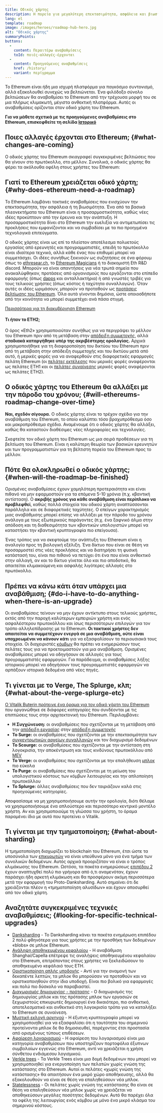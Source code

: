 ```yaml
---
title: Οδικός χάρτης
description: Η πορεία για μεγαλύτερη επεκτασιμότητα, ασφάλεια και βιωσιμότητα για το Ethereum.
lang: el
template: roadmap
image: /images/heroes/roadmap-hub-hero.jpg
alt: "Οδικός χάρτης"
summaryPoints:
buttons:
  - 
    content: Περαιτέρω αναβαθμίσεις
    toId: ποιές-αλλαγές-έρχονται
  - 
    content: Προηγούμενες αναβαθμίσεις
    href: /history/
    variant: περίγραμμα
---
```


Το Ethereum είναι ήδη μια ισχυρή πλατφόρμα για παγκόσμιο συντονισμό, αλλά εξακολουθεί συνεχώς να βελτιώνεται. Ένα φιλόδοξο σύνολο βελτιώσεων θα αναβαθμίσει το Ethereum από την τρέχουσα μορφή του σε μια πλήρως κλιμακωτή, μέγιστα ανθεκτική πλατφόρμα. Αυτές οι αναβαθμίσεις ορίζονται στον οδικό χάρτη του Ethereum.

**Για να μάθετε σχετικά με τις προηγούμενες αναβαθμίσεις στο Ethereum, επισκεφθείτε τη σελίδα [Ιστορικό](/history/)**

## Ποιες αλλαγές έρχονται στο Ethereum; {#what-changes-are-coming}

Ο οδικός χάρτης του Ethereum σκιαγραφεί συγκεκριμένες βελτιώσεις που θα γίνουν στο πρωτόκολλο, στο μέλλον. Συνολικά, ο οδικός χάρτης θα φέρει τα ακόλουθα οφέλη στους χρήστες του Ethereum:

<CardGrid>
  <RoadmapActionCard
    href="/roadmap/scaling"
    title="Φθηνότερες συναλλαγές"
    image="scaling"
    description="Rollups are too expensive and rely on centralized components, causing users to place too much trust in their operators. The roadmap includes fixes for both of these problems."
    buttonText="More on reducing fees"
  />
  <RoadmapActionCard
    href="/roadmap/security"
    title="Επιπλέον ασφάλεια"
    image="security"
    description="Ethereum is already very secure but it can be made even stronger, ready to withstand all kinds of attack far into the future."
    buttonText="More on security"
  />
  <RoadmapActionCard
    href="/roadmap/user-experience"
    title="Καλύτερη εμπειρία χρήστη"
    image="userExperience"
    description="More support for smart contract wallets and light-weight nodes will make using Ethereum simpler and safer."
    buttonText="More on user experience"
  />
  <RoadmapActionCard
    href="/roadmap/future-proofing"
    title="Πρόβλεψη για το μέλλον"
    image="futureProofing"
    description="Ethereum researchers and developers are solving tomorrow's problems today, readying the network for future generations."
    buttonText="More on future proofing"
  />
</CardGrid>

## Γιατί το Ethereum χρειάζεται οδικό χάρτη; {#why-does-ethereum-need-a-roadmap}

Το Ethereum λαμβάνει τακτικές αναβαθμίσεις που ενισχύουν την επεκτασιμότητα, την ασφάλεια ή τη βιωσιμότητα. Ένα από τα βασικά πλεονεκτήματα του Ethereum είναι η προσαρμοστικότητα, καθώς νέες ιδέες προκύπτουν από την έρευνα και την ανάπτυξη. Η προσαρμοστικότητα δίνει στο Ethereum την ευελιξία να αντιμετωπίσει τις προκλήσεις που εμφανίζονται και να συμβαδίσει με τα πιο προηγμένα τεχνολογικά επιτεύγματα.

<RoadmapImageContent title="Πώς ορίζεται ο οδικός χάρτης">

Ο οδικός χάρτης είναι ως επί το πλείστον αποτέλεσμα πολυετούς εργασίας από ερευνητές και προγραμματιστές, επειδή το πρωτόκολλο είναι ιδιαίτερα τεχνικό, αλλά κάθε ένας που επιθυμεί μπορεί να συμμετάσχει. Οι ιδέες συνήθως ξεκινούν ως συζητήσεις σε ένα φόρουμ όπως το [ethresear.ch](https://ethresear.ch/), το [Ethereum Magicians](https://ethereum-magicians.org/) ή το διακομιστή Eth R&D discord. Μπορούν να είναι απαντήσεις για νέα τρωτά σημεία που ανακαλύφθηκαν, προτάσεις από οργανισμούς που εργάζονται στο επίπεδο εφαρμογής (όπως [dapps](/glossary/#dapp) και ανταλλακτήρια) ή από γνωστές τριβές για τους τελικούς χρήστες (όπως κόστος ή ταχύτητα συναλλαγών). Όταν αυτές οι ιδέες ωριμάσουν, μπορούν να προταθούν ως [προτάσεις βελτίωσης του Ethereum](https://eips.ethereum.org/). Όλα αυτά γίνονται δημόσια, ώστε οποιοσδήποτε από την κοινότητα να μπορεί συμμετέχει ανά πάσα στιγμή.

[Περισσότερα για τη διακυβέρνηση Ethereum](/governance/)

</RoadmapImageContent>

<InfoBanner mb={8}>
  <h4 style={{ marginTop: 0 }}>Τι ήταν το ETH2;</h4>

  <p>Ο όρος «Eth2» χρησιμοποιούταν συνήθως για να περιγράψει το μέλλον του Ethereum πριν από τη μετάβαση στην <a href="/glossary/#pos">απόδειξη συμμετοχής</a>, αλλά <strong>σταδιακά καταργήθηκε υπέρ της ακριβέστερης ορολογίας.</strong> Αρχικά χρησιμοποιήθηκε για τη διαφοροποίηση του δικτύου του Ethereum πριν από τη μετάβαση στην απόδειξη συμμετοχής και του δικτύου μετά από αυτό, ή μερικές φορές για να αναφερθούν στις διαφορετικές εφαρμογές πελάτη Ethereum (οι <a href="/glossary/#execution-client">πελάτες εκτέλεσης</a> που μερικές φορές αναφέρονται ως πελάτες ETH1 και οι <a href="/glossary/#consensus-client">πελάτες συναίνεσης</a> μερικές φορές αναφέρονται ως πελάτες ETH2).</p>

</InfoBanner>

## Ο οδικός χάρτης του Ethereum θα αλλάξει με την πάροδο του χρόνου; {#will-ethereums-roadmap-change-over-time}

**Ναι, σχεδόν σίγουρα.** Ο οδικός χάρτης είναι το τρέχον σχέδιο για την αναβάθμιση του Ethereum, το οποίο καλύπτει τόσο βραχυπρόθεσμα όσο και μακροπρόθεσμα σχέδια. Αναμένουμε ότι ο οδικός χάρτης θα αλλάξει, καθώς θα καταστούν διαθέσιμες νέες πληροφορίες και τεχνολογίες.

Σκεφτείτε τον οδικό χάρτη του Ethereum ως μια σειρά προθέσεων για τη βελτίωση του Ethereum. Είναι η καλύτερη θεωρία των βασικών ερευνητών και των προγραμματιστών για τη βέλτιστη πορεία του Ethereum προς το μέλλον.

## Πότε θα ολοκληρωθεί ο οδικός χάρτης; {#when-will-the-roadmap-be-finished}

Ορισμένες αναβαθμίσεις έχουν χαμηλότερη προτεραιότητα και είναι πιθανό να μην εφαρμοστούν για τα επόμενα 5-10 χρόνια (π.χ. κβαντική αντίσταση). Ο **ακριβής χρόνος για κάθε αναβάθμιση είναι περίπλοκο να προβλεφθεί**, καθώς πολλά στοιχεία του οδικού χάρτη αναπτύσσονται παράλληλα και σε διαφορετικές ταχύτητες. Ο επείγων χαρακτηρισμός μιας αναβάθμισης μπορεί επίσης να αλλάξει με την πάροδο του χρόνου ανάλογα με τους εξωτερικούς παράγοντες (π.χ. ένα ξαφνικό άλμα στην απόδοση και τη διαθεσιμότητα των κβαντικών υπολογιστών μπορεί να καταστήσει την κβαντική κρυπτογραφία πιο επείγουσα).

Ένας τρόπος για να σκεφτούμε την ανάπτυξη του Ethereum είναι η αναλογία προς τη βιολογική εξέλιξη. Ένα δίκτυο που είναι σε θέση να προσαρμοστεί στις νέες προκλήσεις και να διατηρήσει τη φυσική κατάστασή του, είναι πιο πιθανό να πετύχει ότι ένα που είναι ανθεκτικό στην αλλαγή, αν και το δίκτυο γίνεται όλο και πιο αποδοτικό, θα απαιτείται κλιμακούμενη και ασφαλής λιγότερες αλλαγές στο πρωτόκολλο.

## Πρέπει να κάνω κάτι όταν υπάρχει μια αναβάθμιση; {#do-i-have-to-do-anything-when-there-is-an-upgrade}

Οι αναβαθμίσεις τείνουν να μην έχουν αντίκτυπο στους τελικούς χρήστες, εκτός από την παροχή καλύτερων εμπειριών χρήστη και ενός ασφαλέστερου πρωτοκόλλου και ίσως περισσότερων <i>επιλογών</i> για τον τρόπο αλληλεπίδρασης με το Ethereum. **Οι τακτικοί χρήστες δεν απαιτείται να συμμετέχουν ενεργά σε μια αναβάθμιση, ούτε είναι υποχρεωμένοι να κάνουν κάτι** για να εξασφαλίσουν τα περιουσιακά τους στοιχεία. Οι διαχειριστές [κόμβων](/glossary/#node) θα πρέπει να ενημερώσουν τους πελάτες τους για να προετοιμαστούν για μια αναβάθμιση. Ορισμένες αναβαθμίσεις μπορεί να οδηγήσουν σε αλλαγές για τους προγραμματιστές εφαρμογών. Για παράδειγμα, οι αναβαθμίσεις λήξης ιστορικού μπορεί να οδηγήσουν τους προγραμματιστές εφαρμογών να αρπάξουν ιστορικά δεδομένα από νέες πηγές.

## Τι γίνεται με το Verge, The Splurge, κλπ; {#what-about-the-verge-splurge-etc}

[Ο Vitalik Buterin πρότεινε ένα όραμα για τον οδικό χάρτη του Ethereum](https://twitter.com/VitalikButerin/status/1741190491578810445) που οργανώθηκε σε διάφορες κατηγορίες που συνδέονται με τις επιπτώσεις τους στην αρχιτεκτονική του Ethereum. Περιλαμβάνει:

- **Η Συγχώνευση:** οι αναβαθμίσεις που σχετίζονται με τη μετάβαση από την [απόδειξη εργασίας](/glossary/#pow) στην [απόδειξη συμμετοχής](/glossary/#pos)
- **Το Surge:** οι αναβαθμίσεις που σχετίζονται με την επεκτασιμότητα των [συγκεντρωτικών αρχείων συναλλαγών](/glossary/#rollups) και τον διαχωρισμό δεδομένων
- **Το Scourge:** οι αναβαθμίσεις που σχετίζονται με την αντίσταση στη λογοκρισία, την αποκέντρωση και τους κινδύνους πρωτοκόλλου από [MEV](/glossary/#mev)
- **Το Verge:** οι αναβαθμίσεις που σχετίζονται με την επαλήθευση [μπλοκ](/glossary/#block) πιο εύκολα
- **Το Purge**: οι αναβαθμίσεις που σχετίζονται με τη μείωση του υπολογιστικού κόστους των κόμβων λειτουργίας και την απλοποίηση πρωτοκόλλου
- **Το Splurge:** άλλες αναβαθμίσεις που δεν ταιριάζουν καλά στις προηγούμενες κατηγορίες.

Αποφασίσαμε να μη χρησιμοποιήσουμε αυτήν την ορολογία, διότι θέλαμε να χρησιμοποιήσουμε ένα απλούστερο και περισσότερο κεντρικό μοντέλο χρήστη. Αν και χρησιμοποιούμε τη γλώσσα του χρήστη, το όραμα παραμένει ίδιο με αυτό που προτείνει ο Vitalik.

## Τι γίνεται με την τμηματοποίηση; {#what-about-sharding}

Η τμηματοποίηση διαχωρίζει το blockchain του Ethereum, έτσι ώστε τα υποσύνολα των [επικυρωτών](/glossary/#validator) να είναι υπεύθυνα μόνο για ένα τμήμα των συνολικών δεδομένων. Αυτός αρχικά προοριζόταν να είναι ο τρόπος κλιμάκωσης του Ethereum. Ωστόσο, τα πακέτα ενημερώσεως [επιπέδου 2](/glossary/#layer-2) έχουν αναπτυχθεί πολύ πιο γρήγορα από ό,τι αναμενόταν, έχουν παράσχει ήδη αρκετή κλιμάκωση και θα προσφέρουν ακόμη περισσότερα μετά την εφαρμογή του Proto-Danksharding. Αυτό σημαίνει ότι δε χρειάζονται πλέον η «τμηματοποίηση αλυσίδων» και έχουν αποσυρθεί από τον οδικό χάρτη.

## Αναζητάτε συγκεκριμένες τεχνικές αναβαθμίσεις; {#looking-for-specific-technical-upgrades}

- [Danksharding](/roadmap/danksharding) - Το Danksharding κάνει τα πακέτα ενημέρωση επιπέδου 2 πολύ φθηνότερα για τους χρήστες με την προσθήκη των δεδομένων «blobs» σε μπλοκ Ethereum.
- [Ανάληψη αποθηκευμένου κεφαλαίου](/staking/withdrawals) - Η αναβάθμιση Shanghai/Capella επέτρεψε τις αναλήψεις αποθηκευμένου κεφαλαίου στο Ethereum, επιτρέποντας στους χρήστες να ξεκλειδώσουν το αποθηκευμένο κεφάλαιό τους ETH.
- [Οριστικοποίηση απλής υποδοχής](/roadmap/single-slot-finality) - Αντί για την αναμονή των δεκαπέντε λεπτών, τα μπλοκ θα μπορούσαν να προταθούν και να οριστικοποιηθούν στην ίδια υποδοχή. Είναι πιο βολικό για εφαρμογές και πολύ πιο δύσκολο να παραβιαστεί.
- [Διαχωρισμός δημιουργίας - πρότασης](/roadmap/pbs) - Ο διαχωρισμός της δημιουργίας μπλοκ και της πρότασης μπλοκ των εργασιών σε ξεχωριστούς επικυρωτές δημιουργεί ένα δικαιότερο, πιο ανθεκτικό, αποτελεσματικό και ανθεκτικό στη λογοκρισία τρόπο για να καταλήξει το Ethereum σε συναίνεση.
- [Μυστική εκλογή αρχηγού](/roadmap/secret-leader-election) - Η έξυπνη κρυπτογραφία μπορεί να χρησιμοποιηθεί για να εξασφαλίσει ότι η ταυτότητα του σημερινού προτείνοντα μπλοκ δε θα δημοσιευθεί, παρέχοντας έτσι προστασία από ορισμένους τύπους επιθέσεων.
- [Αφαίρεση λογαριασμού](/roadmap/account-abstraction) - Η αφαίρεση του λογαριασμού είναι μια κατηγορία αναβαθμίσεων που υποστηρίζουν πορτοφόλια έξυπνων συμβολαίων εγγενώς στο Ethereum, αντί να χρειάζεται η χρήση σύνθετου ενδιάμεσου λογισμικού.
- [Verkle trees](/roadmap/verkle-trees) - Τα Verkle Trees είναι μια δομή δεδομένων που μπορεί να χρησιμοποιηθεί για ενεργοποίηση των πελατών χωρίς γνώση της κατάστασης στο Ethereum. Αυτοί οι πελάτες «χωρίς γνώση της κατάστασης» θα απαιτήσουν ένα μικρό χώρο αποθήκευσης, αλλά θα εξακολουθούν να είναι σε θέση να επαληθεύσουν νέα μπλοκ.
- [Statelessness](/roadmap/statelessness) - Οι πελάτες χωρίς γνώση της κατάστασης θα είναι σε θέση να επαληθεύσουν νέα μπλοκ χωρίς να χρειάζεται να αποθηκεύσουν μεγάλες ποσότητες δεδομένων. Αυτό θα παρέχει όλα τα οφέλη της λειτουργίας ενός κόμβου με μόνο ένα μικρό κλάσμα του σημερινού κόστους.
